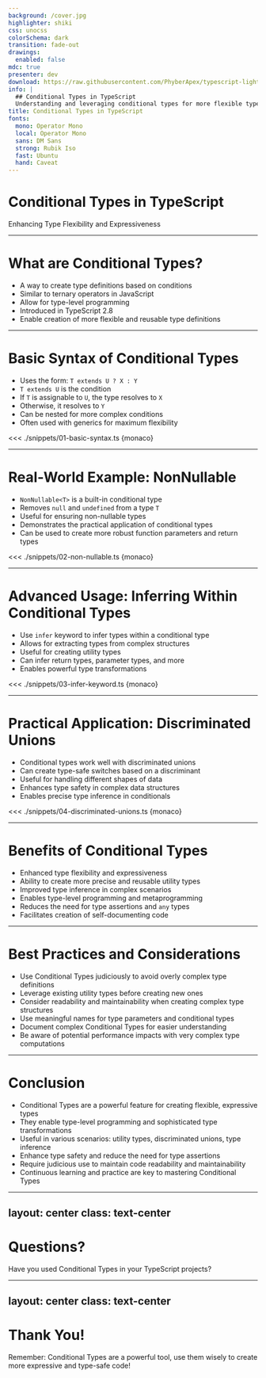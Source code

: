 ```yaml
---
background: /cover.jpg
highlighter: shiki
css: unocss
colorSchema: dark
transition: fade-out
drawings:
  enabled: false
mdc: true
presenter: dev
download: https://raw.githubusercontent.com/PhyberApex/typescript-lightning-talks/main/06-conditional-types/06-conditional-types.pdf
info: |
  ## Conditional Types in TypeScript
  Understanding and leveraging conditional types for more flexible type definitions
title: Conditional Types in TypeScript
fonts:
  mono: Operator Mono
  local: Operator Mono
  sans: DM Sans
  strong: Rubik Iso
  fast: Ubuntu
  hand: Caveat
---
```


# Conditional Types in TypeScript
Enhancing Type Flexibility and Expressiveness

<!--
Welcome, everyone! Today, we're going to explore an advanced feature of TypeScript: Conditional Types. This powerful feature allows us to create more flexible and expressive type definitions, enabling us to write more robust and reusable code.
-->

---

# What are Conditional Types?

<v-clicks>

- A way to create type definitions based on conditions
- Similar to ternary operators in JavaScript
- Allow for type-level programming
- Introduced in TypeScript 2.8
- Enable creation of more flexible and reusable type definitions

</v-clicks>

<!--
Let's start by understanding what Conditional Types are in TypeScript.

Conditional Types allow us to create type definitions that depend on certain conditions. They work similarly to ternary operators in JavaScript, but at the type level.

This feature was introduced in TypeScript 2.8 and has since become a powerful tool for type-level programming.

With Conditional Types, we can create more flexible and reusable type definitions, adapting our types based on the properties of other types.

This capability opens up new possibilities for creating sophisticated type systems that can handle a wide variety of scenarios.
-->

---

# Basic Syntax of Conditional Types

<v-clicks>

- Uses the form: `T extends U ? X : Y`
- `T extends U` is the condition
- If `T` is assignable to `U`, the type resolves to `X`
- Otherwise, it resolves to `Y`
- Can be nested for more complex conditions
- Often used with generics for maximum flexibility

</v-clicks>

<v-click>

<<< ./snippets/01-basic-syntax.ts {monaco}

</v-click>

<!--
Let's look at the basic syntax of Conditional Types in TypeScript.

Conditional Types use a syntax similar to ternary operators in JavaScript. The basic form is `T extends U ? X : Y`.

Here, `T extends U` is the condition we're checking. If `T` is assignable to `U`, then the type resolves to `X`. Otherwise, it resolves to `Y`.

This syntax can be nested to create more complex conditions, much like you might nest ternary operators in JavaScript.

Conditional Types are often used in combination with generics to create highly flexible type definitions.

[After revealing code]
Here's a simple example of a Conditional Type. In this case, we're creating a type that will be either 'number' or 'string' depending on whether the type parameter `T` extends `number` or not.
-->

---

# Real-World Example: NonNullable

<v-clicks>

- `NonNullable<T>` is a built-in conditional type
- Removes `null` and `undefined` from a type `T`
- Useful for ensuring non-nullable types
- Demonstrates the practical application of conditional types
- Can be used to create more robust function parameters and return types

</v-clicks>

<v-click>

<<< ./snippets/02-non-nullable.ts {monaco}

</v-click>

<!--
Let's look at a real-world example of Conditional Types: the `NonNullable<T>` type.

`NonNullable<T>` is a built-in conditional type in TypeScript that removes `null` and `undefined` from a type `T`.

This type is incredibly useful when you want to ensure that a value is not null or undefined, which can help prevent runtime errors.

It demonstrates a practical application of conditional types in creating more robust type definitions.

You can use `NonNullable<T>` to create more strict function parameters or return types, enhancing the safety of your code.

[After revealing code]
Here's an example of how `NonNullable<T>` works and how you might use it in practice. Notice how it removes `null` and `undefined` from the input type.
-->

---

# Advanced Usage: Inferring Within Conditional Types

<v-clicks>

- Use `infer` keyword to infer types within a conditional type
- Allows for extracting types from complex structures
- Useful for creating utility types
- Can infer return types, parameter types, and more
- Enables powerful type transformations

</v-clicks>

<v-click>

<<< ./snippets/03-infer-keyword.ts {monaco}

</v-click>

<!--
Now, let's explore a more advanced usage of Conditional Types: inferring within conditional types using the `infer` keyword.

The `infer` keyword allows us to extract and infer types from complex structures within a conditional type.

This is particularly useful for creating utility types that can work with a wide variety of input types.

With `infer`, we can extract things like return types of functions, types of specific parameters, or even nested property types.

This capability enables powerful type transformations and can significantly enhance the flexibility of our type definitions.

[After revealing code]
Here's an example of using `infer` to create a type that extracts the return type of a function. This `ReturnType<T>` utility is actually part of TypeScript's standard library, and it's implemented using conditional types with `infer`.
-->

---

# Practical Application: Discriminated Unions

<v-clicks>

- Conditional types work well with discriminated unions
- Can create type-safe switches based on a discriminant
- Useful for handling different shapes of data
- Enhances type safety in complex data structures
- Enables precise type inference in conditionals

</v-clicks>

<v-click>

<<< ./snippets/04-discriminated-unions.ts {monaco}

</v-click>

<!--
Let's look at a practical application of Conditional Types: working with discriminated unions.

Conditional types are particularly powerful when used with discriminated unions, allowing us to create type-safe switches based on a discriminant property.

This is incredibly useful when dealing with different shapes of data that share some common structure.

By using conditional types with discriminated unions, we can enhance type safety in complex data structures and enable more precise type inference in conditional statements.

This pattern is common in state management, API responses, and other scenarios where you might deal with multiple related but distinct types of data.

[After revealing code]
Here's an example of using conditional types with a discriminated union. We define a union type for different shapes, and then use a conditional type to extract properties based on the shape type. This allows for type-safe handling of different data shapes.
-->

---

# Benefits of Conditional Types

<v-clicks>

- Enhanced type flexibility and expressiveness
- Ability to create more precise and reusable utility types
- Improved type inference in complex scenarios
- Enables type-level programming and metaprogramming
- Reduces the need for type assertions and `any` types
- Facilitates creation of self-documenting code

</v-clicks>

<!--
Let's recap the benefits of using Conditional Types in TypeScript:

Firstly, they greatly enhance the flexibility and expressiveness of our type system. We can create types that adapt based on input types or conditions.

Conditional Types allow us to create more precise and reusable utility types, which can be used across our codebase to enhance type safety.

They improve type inference in complex scenarios, allowing TypeScript to more accurately determine types in various situations.

Conditional Types enable type-level programming and metaprogramming, opening up new possibilities for creating sophisticated type structures.

By using Conditional Types, we can often reduce the need for type assertions and the use of `any` types, leading to more type-safe code.

Lastly, when used effectively, Conditional Types can make our code more self-documenting, as the types themselves can express complex relationships and constraints.
-->

---

# Best Practices and Considerations

<v-clicks>

- Use Conditional Types judiciously to avoid overly complex type definitions
- Leverage existing utility types before creating new ones
- Consider readability and maintainability when creating complex type structures
- Use meaningful names for type parameters and conditional types
- Document complex Conditional Types for easier understanding
- Be aware of potential performance impacts with very complex type computations

</v-clicks>

<!--
While Conditional Types are powerful, it's important to use them judiciously. Here are some best practices and considerations:

First, use Conditional Types when they genuinely add value. Overly complex type definitions can make code harder to understand and maintain.

Before creating new utility types, check if TypeScript or popular libraries already provide what you need. There's no need to reinvent the wheel.

Always consider readability and maintainability when creating complex type structures. If a type definition becomes too complex, it might be worth breaking it down into smaller, more manageable pieces.

Use meaningful names for your type parameters and conditional types. This can greatly enhance the readability and self-documenting nature of your code.

For complex Conditional Types, consider adding documentation comments. This can help other developers (including your future self) understand the purpose and behavior of the type.

Lastly, be aware that very complex type computations can impact TypeScript's performance. In most cases this isn't an issue, but it's something to keep in mind for large-scale projects.
-->

---

# Conclusion

<v-clicks>

- Conditional Types are a powerful feature for creating flexible, expressive types
- They enable type-level programming and sophisticated type transformations
- Useful in various scenarios: utility types, discriminated unions, type inference
- Enhance type safety and reduce the need for type assertions
- Require judicious use to maintain code readability and maintainability
- Continuous learning and practice are key to mastering Conditional Types

</v-clicks>

<!--
To wrap up, we've explored Conditional Types in TypeScript, a powerful feature that allows us to create more flexible and expressive type definitions.

We've seen how Conditional Types enable sophisticated type-level programming and type transformations, opening up new possibilities in our TypeScript projects.

From creating utility types to working with discriminated unions and improving type inference, Conditional Types have a wide range of applications.

By leveraging Conditional Types, we can enhance the type safety of our code and often reduce the need for type assertions or `any` types.

However, it's important to use this feature judiciously. Always consider the readability and maintainability of your code when working with complex type structures.

Mastering Conditional Types takes time and practice. I encourage you to experiment with them in your projects and continue learning about advanced TypeScript features.

Remember, the goal is not just to use advanced features, but to write clear, maintainable, and type-safe code that enhances your development experience and the quality of your software.
-->

---
layout: center
class: text-center
---

# Questions?

Have you used Conditional Types in your TypeScript projects?

<!--
We've covered a lot about Conditional Types in TypeScript. Now, I'd love to hear from you!

Have any of you used Conditional Types in your projects? What were your experiences?

Are there any specific scenarios where you found Conditional Types particularly useful or challenging?

Do you have any tips or tricks for working with Conditional Types that you'd like to share?

I'm open to any questions about the concepts we've covered today or any other aspects of advanced TypeScript type systems you're curious about.
-->

---
layout: center
class: text-center
---

# Thank You!

Remember: Conditional Types are a powerful tool, use them wisely to create more expressive and type-safe code!

<!--
Thank you all for your attention and participation today!

I hope this presentation has given you a solid understanding of Conditional Types in TypeScript and inspired you to explore this powerful feature further.

Remember, Conditional Types are a sophisticated tool in your TypeScript toolbox. Used wisely, they can help you create more expressive, flexible, and type-safe code.

As with any advanced feature, the key is to find the right balance – use Conditional Types where they add value, but always keep in mind the readability and maintainability of your code.

I encourage you to experiment with Conditional Types in your projects. The more you use them, the more comfortable and proficient you'll become.

Thank you once again, and happy TypeScripting!
-->